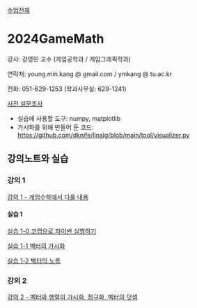 [수업전체](https://github.com/dknife/dknife.github.io/wiki/Lecture_Homepage)

# 2024GameMath

강사: 강영민 교수 (게임공학과 / 게임그래픽학과)

연락처: young.min.kang @ gmail.com / ymkang @ tu.ac.kr

전화: 051-629-1253 (학과사무실: 629-1241)

[사전 설문조사](https://forms.office.com/Pages/ResponsePage.aspx?id=DQSIkWdsW0yxEjajBLZtrQAAAAAAAAAAAAO__fVSsTlUNTgxR01RWThUSFFKVk0xNFZaRTlPMDlGRS4u)

* 실습에 사용할 도구: numpy, matplotlib
* 가시화를 위해 만들어 둔 코드: https://github.com/dknife/linalg/blob/main/tool/visualizer.py


## 강의노트와 실습

### 강의 1

[강의 1 - 게임수학에서 다룰 내용](https://github.com/dknife/2024GameMath/raw/main/LN/%EA%B0%95%EC%9D%981.pdf)

#### 실습 1

[실습 1-0 코랩으로 파이썬 실행하기](https://colab.research.google.com/drive/1E9FZARvRfcZ9__HijnjuKlRDJaOV4x8w?usp=sharing)

[실습 1-1 벡터의 가시화](https://colab.research.google.com/drive/1J4yiKSv9QE4JTTmhru-zxa5OsSasxt1X?usp=sharing)

[실습 1-2 벡터의 노름]()

### 강의 2

[강의 2 - 벡터와 행렬의 가시화, 정규화, 벡터의 덧셈](https://github.com/dknife/2024GameMath/blob/main/LN/%EA%B0%95%EC%9D%982.pdf)
